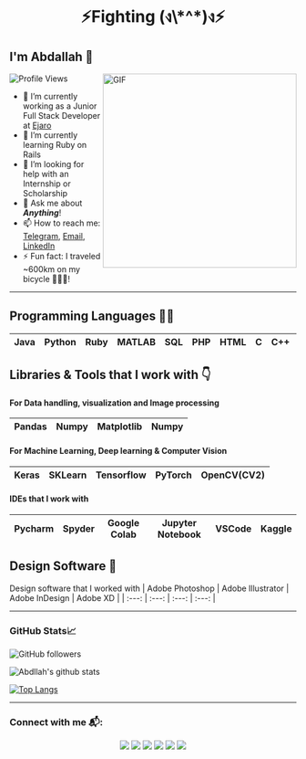 <h1 align="center">⚡Fighting (ง\*^*)ง⚡ </h1>


## I'm Abdallah 👋
![Profile Views](https://komarev.com/ghpvc/?username=AbdallahMH&color=blue)
<img align="right" alt="GIF" src="https://i.pinimg.com/originals/e4/26/70/e426702edf874b181aced1e2fa5c6cde.gif" width="340"/>



- 🔭 I’m currently working as a Junior Full Stack Developer at [Ejaro](https://github.com/ejaro)
- 🌱 I’m currently learning Ruby on Rails
- 🤔 I’m looking for help with an Internship or Scholarship
- 💬 Ask me about ***Anything***!
- 📫 How to reach me: <a href="https://t.me/DelightfulMiracle">Telegram</a>, <a href="mailto:abdallahhezam1@gmail.com">Email</a>, <a href="https://www.linkedin.com/in/abdullah-hezam/">LinkedIn</a>
- ⚡ Fun fact: I traveled ~600km on my bicycle 🚴🏻‍♂️!

---

## Programming Languages :man_technologist:
| Java | Python | Ruby | MATLAB | SQL | PHP | HTML | C | C++ | JavaScript | R |
| :---: | :---: | :---: | :---: | :---: | :---: | :---: | :---: | :---: | :---: | :---: |

## Libraries & Tools that I work with 👇

#### For Data handling, visualization and Image processing
| Pandas | Numpy  | Matplotlib | Numpy |
| :---: | :---: | :---: | :---: |

#### For Machine Learning, Deep learning & Computer Vision
| Keras | SKLearn | Tensorflow | PyTorch | OpenCV(CV2) |
| :---: | :---: | :---: | :---: | :---: |

#### IDEs that I work with
| Pycharm | Spyder | Google Colab | Jupyter Notebook | VSCode | Kaggle
| :---: | :---: | :---: | :---: | :---: | :---: |


## Design Software 🎨
Design software that I worked with
| Adobe Photoshop | Adobe Illustrator  | Adobe InDesign | Adobe XD |
| :---: | :---: | :---: | :---: |

---

### GitHub Stats📈

<img alt="GitHub followers" src="https://img.shields.io/github/followers/AbdallahMH?style=social"> 

![Abdllah's github stats](https://github-readme-stats.vercel.app/api?username=AbdallahMH&show_icons=true&theme=dark)

[![Top Langs](https://github-readme-stats.vercel.app/api/top-langs/?username=AbdallahMH&layout=compact&show_icons=true&theme=dark)](https://github.com/anuraghazra/github-readme-stats)

---

### Connect with me 📬:

<p align="center">
<a href="https://twitter.com/abdallahhezam1"><img src="https://img.shields.io/badge/Twitter-1DA1F2?style=for-the-badge&logo=twitter&logoColor=white" /></a>
<a href="https://www.kaggle.com/abdallahhezam"><img src="https://img.shields.io/badge/Kaggle-20BEFF?style=for-the-badge&logo=Kaggle&logoColor=white" /></a>
<a href="https://www.linkedin.com/in/abdullah-hezam/"><img src="https://img.shields.io/badge/LinkedIn-0077B5?style=for-the-badge&logo=linkedin&logoColor=white" /></a>
<a href="https://t.me/delightfulmiracle"><img src="https://img.shields.io/badge/Telegram-2CA5E0?style=for-the-badge&logo=telegram&logoColor=white" /></a>
<a href="https://www.deviantart.com/sofrex/"><img src="https://img.shields.io/badge/DeviantArt-05CC47?style=for-the-badge&logo=deviantart&logoColor=white" /></a>
<a href="mailto:abdallahhezam1@gmail.com/"><img src="https://img.shields.io/badge/Gmail-D14836?style=for-the-badge&logo=gmail&logoColor=white" /></a>

</p>
